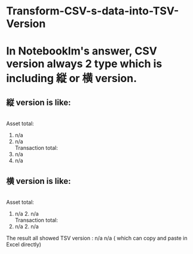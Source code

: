 # Transform-CSV-s-data-into-TSV-Version
# In Notebooklm's answer, CSV version always 2 type which is including 縦 or 横 version.
## 縦 version is like:
<br>Asset total:
1. n/a
2. n/a
<br>Transaction total:
1. n/a
2. n/a
## 横 version is like:
<br>Asset total:
1. n/a 2. n/a
<br>Transaction total:
1. n/a 2. n/a

The result all showed TSV version : n/a  n/a ( which can copy and paste in Excel directly)
